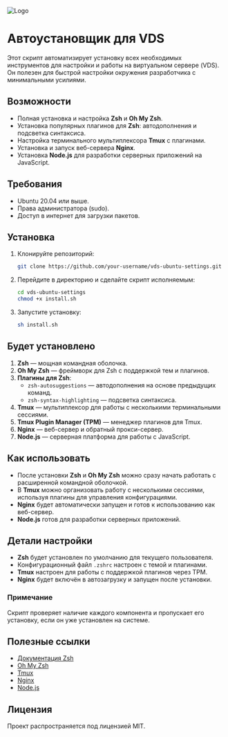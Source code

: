 ![Logo](https://sun9-73.userapi.com/impg/I99sqpcJt-_Cxi6OXRbbCd9P2gbSYWr0jskKGA/vbEor_pJYqU.jpg?size=960x540&quality=96&sign=79f7013299528aa104db0d664b213083&type=album)

# Автоустановщик для VDS

Этот скрипт автоматизирует установку всех необходимых инструментов для настройки и работы на виртуальном сервере (VDS). Он полезен для быстрой настройки окружения разработчика с минимальными усилиями.

## Возможности

- Полная установка и настройка **Zsh** и **Oh My Zsh**.
- Установка популярных плагинов для **Zsh**: автодополнения и подсветка синтаксиса.
- Настройка терминального мультиплексора **Tmux** с плагинами.
- Установка и запуск веб-сервера **Nginx**.
- Установка **Node.js** для разработки серверных приложений на JavaScript.

## Требования

- Ubuntu 20.04 или выше.
- Права администратора (sudo).
- Доступ в интернет для загрузки пакетов.

## Установка

1. Клонируйте репозиторий:
    ```bash
    git clone https://github.com/your-username/vds-ubuntu-settings.git
    ```

2. Перейдите в директорию и сделайте скрипт исполняемым:
    ```bash
    cd vds-ubuntu-settings
    chmod +x install.sh
    ```

3. Запустите установку:
    ```bash
    sh install.sh
    ```

## Будет установлено

1. **Zsh** — мощная командная оболочка.
2. **Oh My Zsh** — фреймворк для Zsh с поддержкой тем и плагинов.
3. **Плагины для Zsh**:
   - `zsh-autosuggestions` — автодополнения на основе предыдущих команд.
   - `zsh-syntax-highlighting` — подсветка синтаксиса.
4. **Tmux** — мультиплексор для работы с несколькими терминальными сессиями.
5. **Tmux Plugin Manager (TPM)** — менеджер плагинов для Tmux.
6. **Nginx** — веб-сервер и обратный прокси-сервер.
7. **Node.js** — серверная платформа для работы с JavaScript.

## Как использовать

- После установки **Zsh** и **Oh My Zsh** можно сразу начать работать с расширенной командной оболочкой.
- В **Tmux** можно организовать работу с несколькими сессиями, используя плагины для управления конфигурациями.
- **Nginx** будет автоматически запущен и готов к использованию как веб-сервер.
- **Node.js** готов для разработки серверных приложений.

## Детали настройки

- **Zsh** будет установлен по умолчанию для текущего пользователя.
- Конфигурационный файл `.zshrc` настроен с темой и плагинами.
- **Tmux** настроен для работы с поддержкой плагинов через TPM.
- **Nginx** будет включён в автозагрузку и запущен после установки.

### Примечание

Скрипт проверяет наличие каждого компонента и пропускает его установку, если он уже установлен на системе.

## Полезные ссылки

- [Документация Zsh](https://www.zsh.org/documentation/)
- [Oh My Zsh](https://ohmyz.sh/)
- [Tmux](https://github.com/tmux/tmux/wiki)
- [Nginx](https://nginx.org/en/docs/)
- [Node.js](https://nodejs.org/en/)

## Лицензия

Проект распространяется под лицензией MIT.
